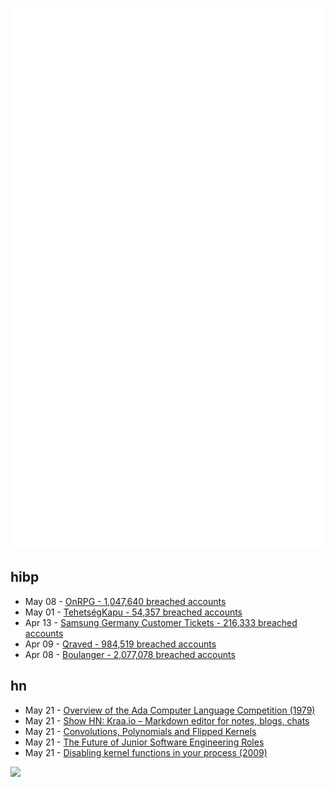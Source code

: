 ![Metrics](https://raw.githubusercontent.com/phixion/phixion/master/metrics.svg)

## hibp

<!--
for https://github.com/phixion/phixion/blob/main/.github/workflows/feeds.yml
-->
<!--START_SECTION:haveibeenpwnd-->
- May 08 - [OnRPG - 1,047,640 breached accounts](https://haveibeenpwned.com/PwnedWebsites#OnRPG)
- May 01 - [TehetségKapu - 54,357 breached accounts](https://haveibeenpwned.com/PwnedWebsites#TehetsegKapu)
- Apr 13 - [Samsung Germany Customer Tickets - 216,333 breached accounts](https://haveibeenpwned.com/PwnedWebsites#SamsungGermany)
- Apr 09 - [Qraved - 984,519 breached accounts](https://haveibeenpwned.com/PwnedWebsites#Qraved)
- Apr 08 - [Boulanger - 2,077,078 breached accounts](https://haveibeenpwned.com/PwnedWebsites#Boulanger)
<!--END_SECTION:haveibeenpwnd-->

## hn

<!--
for https://github.com/phixion/phixion/blob/main/.github/workflows/feeds.yml
-->
<!--START_SECTION:hn-->
- May 21 - [Overview of the Ada Computer Language Competition (1979)](https://iment.com/maida/computer/redref/)
- May 21 - [Show HN: Kraa.io – Markdown editor for notes, blogs, chats](https://kraa.io)
- May 21 - [Convolutions, Polynomials and Flipped Kernels](https://eli.thegreenplace.net/2025/convolutions-polynomials-and-flipped-kernels/)
- May 21 - [The Future of Junior Software Engineering Roles](https://adventuresincoding.substack.com/p/the-future-of-junior-software-engineering)
- May 21 - [Disabling kernel functions in your process (2009)](https://chadaustin.me/2009/03/disabling-functions/)
<!--END_SECTION:hn-->

<!--
for https://yhype.me
-->
![](https://hit.yhype.me/github/profile?user_id=13013670)
